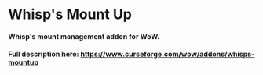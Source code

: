 # Whisp's Mount Up
#### Whisp's mount management addon for WoW.
#### Full description here: https://www.curseforge.com/wow/addons/whisps-mountup
